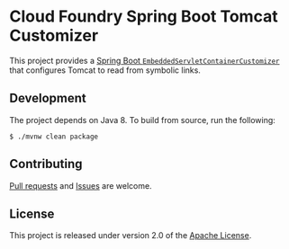 # Cloud Foundry Spring Boot Tomcat Customizer
This project provides a [Spring Boot `EmbeddedServletContainerCustomizer`][m] that configures Tomcat to read from symbolic links.

## Development
The project depends on Java 8.  To build from source, run the following:

```shell
$ ./mvnw clean package
```

## Contributing
[Pull requests][u] and [Issues][i] are welcome.

## License
This project is released under version 2.0 of the [Apache License][l].

[i]: https://github.com/cloudfoundry/cf-java-client/issues
[l]: https://www.apache.org/licenses/LICENSE-2.0
[m]: http://docs.spring.io/spring-boot/docs/current/reference/htmlsingle/#production-ready-metric-writers
[u]: https://help.github.com/articles/using-pull-requests
